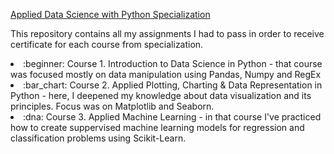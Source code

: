 [Applied Data Science with Python Specialization](https://www.coursera.org/specializations/data-science-python)

This repository contains all my assignments I had to pass in order to receive certificate for each course from specialization.

<li>:beginner: Course 1. Introduction to Data Science in Python - that course was focused mostly on data manipulation using Pandas, Numpy and 
    RegEx</li>
<li>:bar_chart: Course 2. Applied Plotting, Charting & Data Representation in Python - here, I deepened my knowledge about data visualization and its 
    principles. Focus was on Matplotlib and Seaborn.</li>
<li>:dna: Course 3. Applied Machine Learning - in that course I've practiced how to create suppervised machine learning models for regression 
    and classification problems using Scikit-Learn. 
